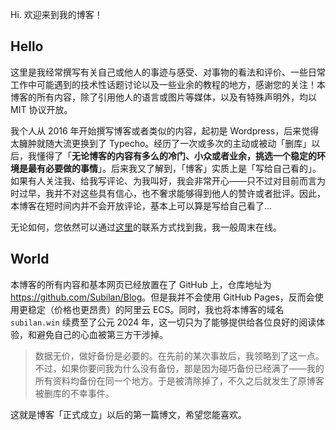 Hi. 欢迎来到我的博客！

<!-- more -->

## Hello

这里是我经常撰写有关自己或他人的事迹与感受、对事物的看法和评价、一些日常工作中可能遇到的技术性话题讨论以及一些业余的教程的地方，感谢您的关注！本博客的所有内容，除了引用他人的语言或图片等媒体，以及有特殊声明外，均以 MIT 协议开放。

我个人从 2016 年开始撰写博客或者类似的内容，起初是 Wordpress，后来觉得太臃肿就随大流更换到了 Typecho。经历了一次或多次的主动或被动「删库」以后，我懂得了「**无论博客的内容有多么的冷门、小众或者业余，挑选一个稳定的环境是最有必要做的事情**」。后来我又了解到，「博客」实质上是「写给自己看的」。如果有人关注我、给我写评论、为我叫好，我会非常开心——只不过对目前而言为时过早，我并不对这些具有信心，也不奢求能够得到他人的赞许或者批评。因此，本博客在短时间内并不会开放评论，基本上可以算是写给自己看了...

无论如何，您依然可以通过[这里](/Contact)的联系方式找到我，我一般周末在线。

## World

本博客的所有内容和基本网页已经放置在了 GitHub 上，仓库地址为 <https://github.com/Subilan/Blog>。但是我并不会使用 GitHub Pages，反而会使用更稳定（价格也更昂贵）的阿里云 ECS。同时，我也将本博客的域名 `subilan.win` 续费至了公元 2024 年，这一切只为了能够提供给各位良好的阅读体验，和避免自己的心血被第三方干涉掉。

> 数据无价，做好备份是必要的。在先前的某次事故后，我领略到了这一点。不过，如果你要问我为什么没有备份，那是因为碰巧备份已经满了——我的所有资料均备份在同一个地方。于是被清除掉了，不久之后就发生了原博客被删库的不幸事件。

这就是博客「正式成立」以后的第一篇博文，希望您能喜欢。